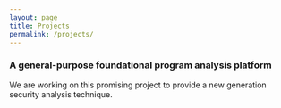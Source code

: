 ```yaml
---
layout: page
title: Projects
permalink: /projects/
---
```



### A general-purpose foundational program analysis platform

We are working on this promising project to provide a new generation security analysis technique.

